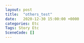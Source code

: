 ```yaml
---
layout: post
title:  "others_test"
date:   2020-12-30 15:00:00 +0000
categories: Etc
Tags: Story Etc
SceneCode: []
---
```

